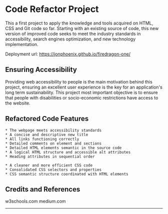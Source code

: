 # Code Refactor Project

This a first project to apply the knowledge and tools acquired on HTML, CSS and Git code so far.
Starting with an existing source of code, this new version of improved code seeks to meet the industry standards in accessibility, search engines optimization, and new technology implementation.

Deployment url: https://jonphoenix.github.io/firedragon-one/


## Ensuring Accessibility

Providing web accessibility to people is the main motivation behind this project, ensuring an excellent user experience is the key for an application's long term sustainability. This project most important objective is to ensure that people with disabilities or socio-economic restrictions have access to the website.

## Refactored Code Features

```
* The webpage meets accessibility standards
* A concise and descriptive new title
* All links functioning correctly
* Detailed comments on element and sections
* Detailed HTML elements semantic in the source code
* A logical HTML structure and accessible alt attributes
* Heading attributes in sequential order

* A cleaner and more efficient CSS code
* Consolidated CSS selectors and properties
* CSS semantic structure coordinated with HTML elements
```

## Credits and References
w3schools.com
medium.com

- - -

